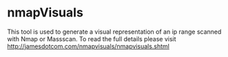 # nmapVisuals

This tool is used to generate a visual representation of an ip range scanned with Nmap or Massscan. To read the full details please visit http://jamesdotcom.com/nmapvisuals/nmapvisuals.shtml
